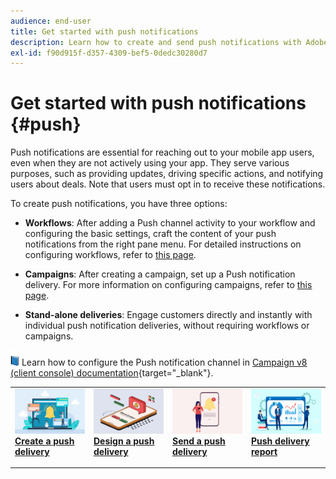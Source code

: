 ```yaml
---
audience: end-user
title: Get started with push notifications
description: Learn how to create and send push notifications with Adobe Campaign Web
exl-id: f90d915f-d357-4309-bef5-0dedc30280d7
---
```

# Get started with push notifications {#push}

Push notifications are essential for reaching out to your mobile app users, even when they are not actively using your app. They serve various purposes, such as providing updates, driving specific actions, and notifying users about deals. Note that users must opt in to receive these notifications.

To create push notifications, you have three options:

* **Workflows**: After adding a Push channel activity to your workflow and configuring the basic settings, craft the content of your push notifications from the right pane menu. For detailed instructions on configuring workflows, refer to [this page](../workflows/gs-workflows.md).

* **Campaigns**: After creating a campaign, set up a Push notification delivery. For more information on configuring campaigns, refer to [this page](../campaigns/gs-campaigns.md).

* **Stand-alone deliveries**: Engage customers directly and instantly with individual push notification deliveries, without requiring workflows or campaigns.

![](../assets/do-not-localize/book.png) Learn how to configure the Push notification channel in [Campaign v8 (client console) documentation](https://experienceleague.adobe.com/docs/campaign/campaign-v8/campaigns/send/push.html){target="_blank"}.

<table style="table-layout:fixed"><tr style="border: 0;">
<td>
<a href="create-push.md">
<img alt="Create a push delivery" src="assets/do-not-localize/push_create.jpeg">
</a>
<div><a href="create-push.md"><strong>Create a push delivery</strong>
</div>
<p>
</td>
<td>
<a href="content-push.md">
<img alt="Design a push delivery" src="assets/do-not-localize/push_design.jpeg">
</a>
<div>
<a href="content-push.md"><strong>Design a push delivery<strong></strong></a>
</div>
<p></td>
<td>
<a href="send-push.md">
<img alt="Send a push delivery" src="assets/do-not-localize/push_send.jpeg">
</a>
<div>
<a href="send-push.md"><strong>Send a push delivery</strong></a>
</div>
<p>
</td>
<td>
<a href="send-push.md">
<img alt="Push delivery report" src="assets/do-not-localize/push_report.jpeg">
</a>
<div>
<a href="send-push.md"><strong>Push delivery report</strong></a>
</div>
<p>
</td>
</tr></table>